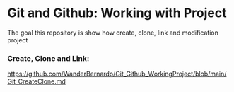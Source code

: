 # Git and Github: Working with Project
The goal this repository is show how create, clone, link and modification project



### Create, Clone and Link:

https://github.com/WanderBernardo/Git_Github_WorkingProject/blob/main/Git_CreateClone.md

###

